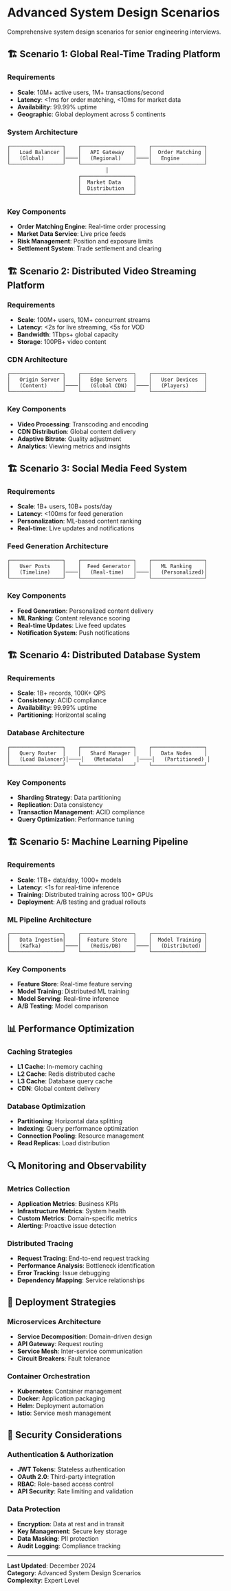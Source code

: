 # Advanced System Design Scenarios

Comprehensive system design scenarios for senior engineering interviews.

## 🏗️ Scenario 1: Global Real-Time Trading Platform

### Requirements
- **Scale**: 10M+ active users, 1M+ transactions/second
- **Latency**: <1ms for order matching, <10ms for market data
- **Availability**: 99.99% uptime
- **Geographic**: Global deployment across 5 continents

### System Architecture
```
┌─────────────────┐    ┌─────────────────┐    ┌─────────────────┐
│   Load Balancer │    │   API Gateway   │    │  Order Matching │
│   (Global)      │────│   (Regional)    │────│   Engine        │
└─────────────────┘    └─────────────────┘    └─────────────────┘
                                │
                       ┌─────────────────┐
                       │  Market Data    │
                       │  Distribution   │
                       └─────────────────┘
```

### Key Components
- **Order Matching Engine**: Real-time order processing
- **Market Data Service**: Live price feeds
- **Risk Management**: Position and exposure limits
- **Settlement System**: Trade settlement and clearing

## 🏗️ Scenario 2: Distributed Video Streaming Platform

### Requirements
- **Scale**: 100M+ users, 10M+ concurrent streams
- **Latency**: <2s for live streaming, <5s for VOD
- **Bandwidth**: 1Tbps+ global capacity
- **Storage**: 100PB+ video content

### CDN Architecture
```
┌─────────────────┐    ┌─────────────────┐    ┌─────────────────┐
│   Origin Server │    │   Edge Servers  │    │   User Devices  │
│   (Content)     │────│   (Global CDN)  │────│   (Players)     │
└─────────────────┘    └─────────────────┘    └─────────────────┘
```

### Key Components
- **Video Processing**: Transcoding and encoding
- **CDN Distribution**: Global content delivery
- **Adaptive Bitrate**: Quality adjustment
- **Analytics**: Viewing metrics and insights

## 🏗️ Scenario 3: Social Media Feed System

### Requirements
- **Scale**: 1B+ users, 10B+ posts/day
- **Latency**: <100ms for feed generation
- **Personalization**: ML-based content ranking
- **Real-time**: Live updates and notifications

### Feed Generation Architecture
```
┌─────────────────┐    ┌─────────────────┐    ┌─────────────────┐
│   User Posts    │    │  Feed Generator │    │   ML Ranking    │
│   (Timeline)    │────│   (Real-time)   │────│   (Personalized)│
└─────────────────┘    └─────────────────┘    └─────────────────┘
```

### Key Components
- **Feed Generation**: Personalized content delivery
- **ML Ranking**: Content relevance scoring
- **Real-time Updates**: Live feed updates
- **Notification System**: Push notifications

## 🏗️ Scenario 4: Distributed Database System

### Requirements
- **Scale**: 1B+ records, 100K+ QPS
- **Consistency**: ACID compliance
- **Availability**: 99.99% uptime
- **Partitioning**: Horizontal scaling

### Database Architecture
```
┌─────────────────┐    ┌─────────────────┐    ┌─────────────────┐
│   Query Router  │    │   Shard Manager │    │   Data Nodes    │
│   (Load Balancer)│────│   (Metadata)    │────│   (Partitioned) │
└─────────────────┘    └─────────────────┘    └─────────────────┘
```

### Key Components
- **Sharding Strategy**: Data partitioning
- **Replication**: Data consistency
- **Transaction Management**: ACID compliance
- **Query Optimization**: Performance tuning

## 🏗️ Scenario 5: Machine Learning Pipeline

### Requirements
- **Scale**: 1TB+ data/day, 1000+ models
- **Latency**: <1s for real-time inference
- **Training**: Distributed training across 100+ GPUs
- **Deployment**: A/B testing and gradual rollouts

### ML Pipeline Architecture
```
┌─────────────────┐    ┌─────────────────┐    ┌─────────────────┐
│   Data Ingestion│    │  Feature Store  │    │  Model Training │
│   (Kafka)       │────│   (Redis/DB)    │────│   (Distributed) │
└─────────────────┘    └─────────────────┘    └─────────────────┘
```

### Key Components
- **Feature Store**: Real-time feature serving
- **Model Training**: Distributed ML training
- **Model Serving**: Real-time inference
- **A/B Testing**: Model comparison

## 📊 Performance Optimization

### Caching Strategies
- **L1 Cache**: In-memory caching
- **L2 Cache**: Redis distributed cache
- **L3 Cache**: Database query cache
- **CDN**: Global content delivery

### Database Optimization
- **Partitioning**: Horizontal data splitting
- **Indexing**: Query performance optimization
- **Connection Pooling**: Resource management
- **Read Replicas**: Load distribution

## 🔍 Monitoring and Observability

### Metrics Collection
- **Application Metrics**: Business KPIs
- **Infrastructure Metrics**: System health
- **Custom Metrics**: Domain-specific metrics
- **Alerting**: Proactive issue detection

### Distributed Tracing
- **Request Tracing**: End-to-end request tracking
- **Performance Analysis**: Bottleneck identification
- **Error Tracking**: Issue debugging
- **Dependency Mapping**: Service relationships

## 🚀 Deployment Strategies

### Microservices Architecture
- **Service Decomposition**: Domain-driven design
- **API Gateway**: Request routing
- **Service Mesh**: Inter-service communication
- **Circuit Breakers**: Fault tolerance

### Container Orchestration
- **Kubernetes**: Container management
- **Docker**: Application packaging
- **Helm**: Deployment automation
- **Istio**: Service mesh management

## 🔐 Security Considerations

### Authentication & Authorization
- **JWT Tokens**: Stateless authentication
- **OAuth 2.0**: Third-party integration
- **RBAC**: Role-based access control
- **API Security**: Rate limiting and validation

### Data Protection
- **Encryption**: Data at rest and in transit
- **Key Management**: Secure key storage
- **Data Masking**: PII protection
- **Audit Logging**: Compliance tracking

---

**Last Updated**: December 2024  
**Category**: Advanced System Design Scenarios  
**Complexity**: Expert Level